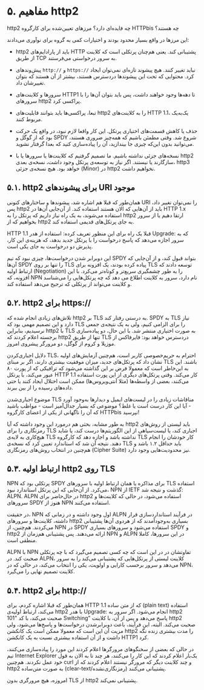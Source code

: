 # ۵. مفاهیم http2

http2 چه فایده‌ای دارد؟ مرزهای تعیین‌شده برای کارگروه HTTPbis چه هستند؟

این مرزها در واقع بسیار محدود بودند و اختیارات کمی به گروه برای نوآوری می‌دادند:

- http2 باید از پارادایم‌های HTTP پشتیبانی کند. یعنی هم‌چنان پرتکلی است که کلاینت از طریق TCP به سرور درخواستی می‌فرستند.

- پیش‌وندهای ```http://``` و ```https://``` نباید تغییر کنند. هیچ پیشوند تازه‌ای نمی‌توان ایجاد کرد. محتوایی که تحت این پیشوندها دردسترس هستند، بیشتر از آن هستند که بتوان تغییرشان داد.

- سرورها و کلاینت‌های HTTP1 تا دهه‌ها وجود خواهند داشت، پس باید بتوان آن‌ها را با سرورهای http2 پراکسی کرد.

- تبعا، پراکسی‌ها باید بتوانند قابلیت‌های http2 را به کلاینت‌های HTTP 1.1، یک‌به‌یک مربوط کنند.

- حذف یا کاهش قسمت‌های اختیاری پرتکل. این کار واقعا لازم نبود، در واقع یک حرکت بود که از گوگل و SPDY شروع شد. وقتی مطمئن باشیم که همه‌چیز ضروری هستند، می‌توانید بدون این‌که چیزی جا بیندازید، آن را پیاده‌سازی کنید که بعدا گرفتار نشوید.

- نسخه‌های جزئی نداشته باشیم. ما تصمیم گرفتیم که کلاینت‌ها یا سرورها یا با http2 سازگارند یا نیستند. اگر نیاز به توسعه‌ی پرتکل وجود داشت، نسخه‌ی بعدی، http3 خواهد بود. هیچ نسخه‌ی جزئی (Minor) در http2 نخواهیم داشت.

## ۵.۱. http2 برای پیشوندهای URI موجود

همان‌طور که قبلا هم اشاره شد، پیشوند‌ها و ساختارهای کنونی URI را نمی‌توان تغییر داد، پس http2 باید از آن‌هایی که الان هستند استفاده کند. از آن‌جایی آن‌ها در HTTP 1.x استفاده می‌شوند، به یک راه نیاز داریم که پرتکل را به http2 ارتقا دهیم یا از سرور بخواهیم که از http2 به جای پرتکل‌های قدیمی استفاده کند.

HTTP 1.1 قبلا یک راه برای این منظور تعریف کرده: استفاده از هدر Upgrade: که به سرور اجازه می‌دهد که پاسخ درخواست را با پرتکل جدید بدهد، که هزینه‌ی این کار، پذیرش دو درخواست به جای یکی است.

این دوبرابر شدن درخواست‌ها، چیزی نبود که تیم SPDY بتواند قبول کند، و از آن‌جایی که آن‌ها SPDY را تنها بر روی TLS پیاده کرده بودند، یک افزونه برای TLS توسعه دادند که ارتباط اولیه (Negotiation) را به طور چشمگیری سریع‌تر و کوتاه‌تر می‌کرد. با این افزونه، که NPN نام دارد، سرور به کلاینت اطلاع می دهد که چه پرتکل‌هایی را می‌شناسد و کلاینت می‌تواند از پرتکلی که ترجیح می‌دهد استفاده کند.

## ۵.۲. http2 برای https://

تلاش‌های زیادی انجام شده که http2 بر TLS به درستی رفتار کند. SPDY به TLS نیاز دارد و این تصمیم مهمی بود که TLS را برای الزامی کنیم، ولی به یک نتیجه‌ی جمعی نرسیدیم، بنابراین http2 با TLS به صورت اختیاری منتشر شد. با این حال، دو پیاده‌سازی برجسته اعلام کردند که http2 تنها از طریق TLS دردسترس خواهد بود: فایرفاکس از موزیلا و کروم از گوگل، دو مرورگر پیشروی امروز.

دلایل اجباری‌کردن TLS، احترام به حریم‌خصوصی کاربر است، هم‌چنین آزمایش‌های اولیه نشان داد که پرتکل‌های جدید، میزان موفقیت بیشتری دارند، اگر بر مبنای TLS باشند. این به این‌خاطر است که معمولا فرض بر این گذاشته می‌شود که ترافیکی که از پورت ۸۰ عبور می‌کند، با پرتکل HTTP 1.1 کار می‌کند. وقتی پرتکل‌های دیگری از این پورت استفاده می‌کنند، بعضی از واسطه‌ها (مثلا آنتی‌ویروس‌ها) ممکن است اختلال ایجاد کنند یا حتی داده‌های رسیده را از بین ببرند.

موضوع اجباری‌شدن TLS مناقاشات زیادی را در لیست‌های ایمیل و دیدارها به‌وجود آورد - آیا این کار درست است یا غلط؟ موضوعی که بسیار جدال‌آمیز است - مواظب باشید که آن را ناگهانی از یکی از اعضای کارگروه HTTPbis نپرسید!

به طور مشابه، بحثی هم درمورد این وجود داشته که آیا http2 باید لیستی از روش‌های رمزنگاری را برای TLS اجباری کند، یا لیست‌سیاهی از این الگوریتم‌ها درست کند، یا شاید هیچ‌کاری به لایه‌ی TLS نداشته باشد و اجازه دهد که کارگروه TLS کار خودشان را انجام دهند. نتیجه آن شد که استاندارد تعیین کرد که نسخه‌ی TLS باید حداقل ۱.۲ باشد و هم‌چنین در انتخاب روش‌های رمزنگاری (Cipher Suite) نیز محدودیت‌هایی وجود دارد.

## ۵.۳. ارتباط اولیه http2 روی TLS

NPN پرتکلی بود که SPDY برای مذاکره یا همان ارتباط اولیه با سرورهای TLS استفاده می‌کرد. از آن‌جایی که این پرتکل استاندارد نبود، NPN از IETF گذشت و نتیجه شد: ALPN. ALPN در حال‌حاضر برای http2 استفاده می‌شود،‌ در حالی که کلاینت‌ها و سرورهای SPDY هنوز از NPN استفاده می‌کنند.

در حقیقت، NPN اول وجود داشته و در زمانی که ALPN در فرآیند استانداردسازی قرار داشته، کلاینت‌ها و سرورهای http2 بسیاری به‌وجود‌آمدند که از هردوی آن‌ها پشتیبانی می‌کردند. هم‌چنین، از NPN در SPDY استفاده می‌شود و سرورهای بسیاری SPDY و http2 ارائه می‌دهند. پس پشتیبانی هم‌زمان از NPN و ALPN در این سرورها، کاملا منطقی است.

ALPN با NPN تفاوتشان در در این است که چه کسی تصمیم می‌گیرد که با چه پرتکلی صحبت کند. در ALPN، کلاینت لیستی از پرتکل‌هایی که پشتیبانی می‌کند را به سرور می‌دهد و سرور برحسب کارایی و اولویت، یکی را انتخاب می‌کند، در حالی که در NPN، کلاینت تصمیم نهایی را می‌گیرد.

## ۵.۴. http2 برای http://

همان‌طور که قبلا اشاره کردم، برای HTTP 1.1 که از متن ساده (plain text) استفاده می‌کند، ارتباط اولیه‌ی http2 با هدر Upgrade: انجام می‌شود. اگر سرور به http2 صحبت می‌کند، با کد "101 Switching" پاسخ می‌دهد و پس از آن، با کلاینت http2 صحبت می‌کند. البته، این فرآیند، باعث دوبرابر‌شدن درخواست‌ها و پاسخ‌ها می‌شود، ولی مزیت آن این است که معمولا ممکن است یک کانکشن http2 را مدت بیشتری زنده نگه داشت و از آن استفاده بیشتری نسبت به یک کانکشن HTTP1 کرد.

در حالی که بعضی از سخنگوهای مرورگرها اعلام کردند این مورد را پیاده‌سازی می‌کنند، تیم Internet Explorer یک‌بار اعلام کردند که این کار را می‌کنند، هر چند تا به الان به قول خود عمل نکردند. هم‌چنین curl و چند کلاینت دیگر که مرورگر نیستند اعلام کردند که از http2 به صورت متن‌ساده (clear-text/رمز‌نگاری‌نشده) پشتیبانی می‌کنند.

امروزه، هیچ مرورگری بدون TLS از http2 پشتیبانی نمی‌کند.